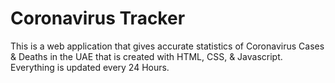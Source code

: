 # Coronavirus Tracker

This is a web application that gives accurate 
statistics of Coronavirus Cases & Deaths in the UAE that is created with HTML, CSS, & Javascript.
Everything is updated every 24 Hours.
